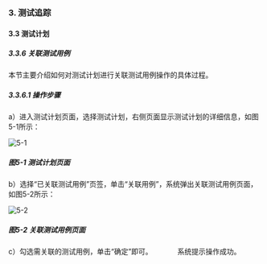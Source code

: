 ### 3. 测试追踪

#### 3.3 测试计划

##### 3.3.6 关联测试用例

本节主要介绍如何对测试计划进行关联测试用例操作的具体过程。

##### 3.3.6.1 操作步骤

a）进入测试计划页面，选择测试计划，右侧页面显示测试计划的详细信息，如图5-1所示：

![5-1](https://www.feisuanyz.com/fstest/cszz/jihua/5.png)

##### 图5-1 测试计划页面

b）选择“已关联测试用例”页签，单击“关联用例”，系统弹出关联测试用例页面，如图5-2所示：

![5-2](https://www.feisuanyz.com/fstest/cszz/jihua/6.png)

##### 图5-2 关联测试用例页面

c）勾选需关联的测试用例，单击“确定”即可。
   
系统提示操作成功。
